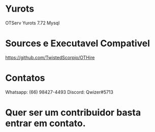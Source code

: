 # Yurots
OTServ Yurots 7.72 Mysql

# Sources e Executavel Compativel
https://github.com/TwistedScorpio/OTHire

# Contatos
Whatsapp: (66) 98427-4493
Discord: Qwizer#5713

# Quer ser um contribuidor basta entrar em contato.
